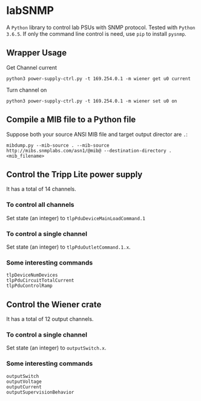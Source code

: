 # labSNMP
A `Python` library to control lab PSUs with SNMP protocol.
Tested with `Python 3.6.5`.
If only the command line control is need, use `pip` to install `pysnmp`.

## Wrapper Usage
Get Channel current
```
python3 power-supply-ctrl.py -t 169.254.0.1 -m wiener get u0 current  
```

Turn channel on

```
python3 power-supply-ctrl.py -t 169.254.0.1 -m wiener set u0 on
```

## Compile a MIB file to a Python file
Suppose both your source ANSI MIB file and target output director are `.`:
```
mibdump.py --mib-source . --mib-source http://mibs.snmplabs.com/asn1/@mib@ --destination-directory . <mib_filename>
```

## Control the Tripp Lite power supply
It has a total of 14 channels.

### To control all channels
Set state (an integer) to `tlpPduDeviceMainLoadCommand.1`

### To control a single channel
Set state (an integer) to `tlpPduOutletCommand.1.x`.

### Some interesting commands
```
tlpDeviceNumDevices
tlpPduCircuitTotalCurrent
tlpPduControlRamp
```

## Control the Wiener crate
It has a total of 12 output channels.

### To control a single channel
Set state (an integer) to `outputSwitch.x`.

### Some interesting commands
```
outputSwitch
outputVoltage
outputCurrent
outputSupervisionBehavior
```
